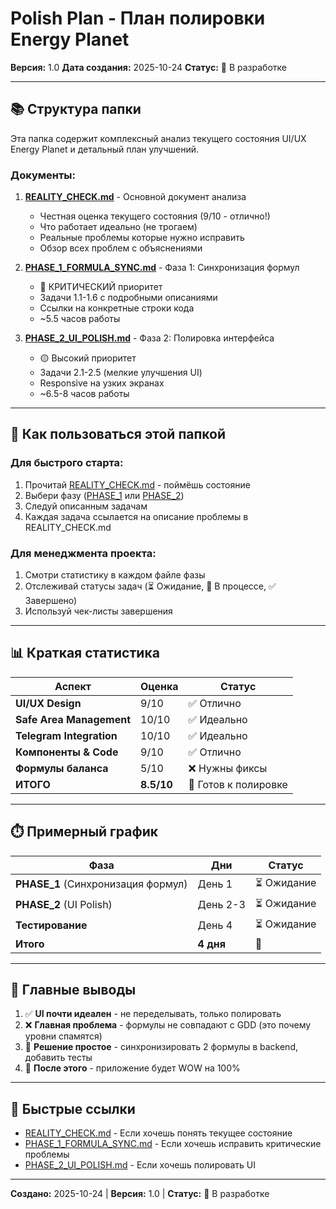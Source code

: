 # Polish Plan - План полировки Energy Planet

**Версия:** 1.0
**Дата создания:** 2025-10-24
**Статус:** 🔨 В разработке

---

## 📚 Структура папки

Эта папка содержит комплексный анализ текущего состояния UI/UX Energy Planet и детальный план улучшений.

### Документы:

1. **[REALITY_CHECK.md](./REALITY_CHECK.md)** - Основной документ анализа
   - Честная оценка текущего состояния (9/10 - отлично!)
   - Что работает идеально (не трогаем)
   - Реальные проблемы которые нужно исправить
   - Обзор всех проблем с объяснениями

2. **[PHASE_1_FORMULA_SYNC.md](./PHASE_1_FORMULA_SYNC.md)** - Фаза 1: Синхронизация формул
   - 🔴 КРИТИЧЕСКИЙ приоритет
   - Задачи 1.1-1.6 с подробными описаниями
   - Ссылки на конкретные строки кода
   - ~5.5 часов работы

3. **[PHASE_2_UI_POLISH.md](./PHASE_2_UI_POLISH.md)** - Фаза 2: Полировка интерфейса
   - 🟡 Высокий приоритет
   - Задачи 2.1-2.5 (мелкие улучшения UI)
   - Responsive на узких экранах
   - ~6.5-8 часов работы

---

## 🚀 Как пользоваться этой папкой

### Для быстрого старта:
1. Прочитай [REALITY_CHECK.md](./REALITY_CHECK.md) - поймёшь состояние
2. Выбери фазу ([PHASE_1](./PHASE_1_FORMULA_SYNC.md) или [PHASE_2](./PHASE_2_UI_POLISH.md))
3. Следуй описанным задачам
4. Каждая задача ссылается на описание проблемы в REALITY_CHECK.md

### Для менеджмента проекта:
1. Смотри статистику в каждом файле фазы
2. Отслеживай статусы задач (⏳ Ожидание, 🔨 В процессе, ✅ Завершено)
3. Используй чек-листы завершения

---

## 📊 Краткая статистика

| Аспект | Оценка | Статус |
|--------|--------|--------|
| **UI/UX Design** | 9/10 | ✅ Отлично |
| **Safe Area Management** | 10/10 | ✅ Идеально |
| **Telegram Integration** | 10/10 | ✅ Идеально |
| **Компоненты & Code** | 9/10 | ✅ Отлично |
| **Формулы баланса** | 5/10 | ❌ Нужны фиксы |
| **ИТОГО** | **8.5/10** | 🎯 Готов к полировке |

---

## ⏱️ Примерный график

| Фаза | Дни | Статус |
|------|-----|--------|
| **PHASE_1** (Синхронизация формул) | День 1 | ⏳ Ожидание |
| **PHASE_2** (UI Polish) | День 2-3 | ⏳ Ожидание |
| **Тестирование** | День 4 | ⏳ Ожидание |
| **Итого** | **4 дня** | **🎯** |

---

## 🎯 Главные выводы

1. ✅ **UI почти идеален** - не переделывать, только полировать
2. ❌ **Главная проблема** - формулы не совпадают с GDD (это почему уровни спамятся)
3. 🔧 **Решение простое** - синхронизировать 2 формулы в backend, добавить тесты
4. 🚀 **После этого** - приложение будет WOW на 100%

---

## 🔗 Быстрые ссылки

- [REALITY_CHECK.md](./REALITY_CHECK.md) - Если хочешь понять текущее состояние
- [PHASE_1_FORMULA_SYNC.md](./PHASE_1_FORMULA_SYNC.md) - Если хочешь исправить критические проблемы
- [PHASE_2_UI_POLISH.md](./PHASE_2_UI_POLISH.md) - Если хочешь полировать UI

---

**Создано:** 2025-10-24 | **Версия:** 1.0 | **Статус:** 🔨 В разработке
